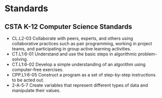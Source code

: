 # Standards

## CSTA K-12 Computer Science Standards

* CL.L2-03 Collaborate with peers, experts, and others using collaborative practices such as pair programming, working in project teams, and participating in group active learning activities.
* CT.L1:6-01 Understand and use the basic steps in algorithmic problem-solving.
* CT.L1:6-02 Develop a simple understanding of an algorithm using computer-free exercises.
* CPP.L1:6-05 Construct a program as a set of step-by-step instructions to be acted out.
* 2-A-5-7 Create variables that represent different types of data and manipulate their values.
